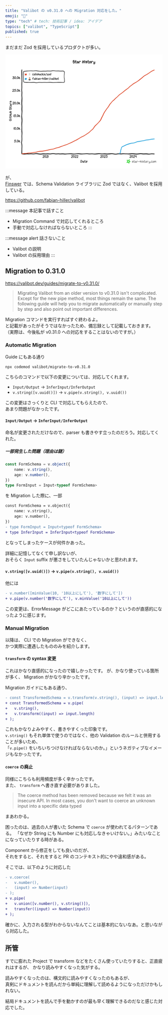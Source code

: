 ```yaml
---
title: "Valibot の v0.31.0 への Migration 対応をした。"
emoji: "🔁"
type: "tech" # tech: 技術記事 / idea: アイデア
topics: ["valibot", "TypeScript"]
published: true
---
```


まだまだ Zod を採用しているプロダクトが多い。

![](/images/valibot-migrate-to-031/GitHubStarHistory.png)

が、  
[Finswer](https://www.finswer.jp/Finswer-Inc-f9k-Inc-f0c30c239f11462f81477246bf3875d8) では、Schema Validation ライブラリに Zod ではなく、Valibot を採用している。

https://github.com/fabian-hiller/valibot

:::message
本記事で話すこと
- Migration Command で対応してくれるところ
- 手動で対応しなければならないところ
:::

:::message alert
話さないこと
- Valibot の説明
- Valibot の採用理由
:::


## Migration to 0.31.0

https://valibot.dev/guides/migrate-to-v0.31.0/


> Migrating Valibot from an older version to v0.31.0 isn't complicated. Except for the new pipe method, most things remain the same. The following guide will help you to migrate automatically or manually step by step and also point out important differences.

Migration コマンドを実行すればすぐ終わるよ。  
と記載があったがそうではなかったため、備忘録として記載しておきます。  
（実際は、今後私が v0.31.0 への対応をすることはないのですが。）


### Automatic Migration

Guide にもある通り

```shell
npx codemod valibot/migrate-to-v0.31.0
```

こちらのコマンドで以下の変更については、対応してくれます。

- `Input/Output` → `InferInput/InferOutput`
- `v.string([v.uuid()])` → `v.pipe(v.string(), v.uuid())`

この変更はさっくりと CLI で対応してもらえたので、  
あまり問題がなかったです。

#### `Input/Output` → `InferInput/InferOutput`

命名が変更されただけなので、parser も書きやす立ったのだろう。対応してくれた。  

##### 一部発生した問題（理由は謎）

```ts
const FormSchema = v.object({
    name: v.string(),
    age: v.number(),
})
type FormInput = Input<typeof FormSchema>
```

を Migration した際に、一部

```diff ts
const FormSchema = v.object({
    name: v.string(),
    age: v.number(),
})
- type FormInput = Input<typeof FormSchema>
+ type InferInput = InferInput<typeof FormSchema>
```

となってしまったケースが何件かあった。  

詳細に記憶してなくて申し訳ないが、  
おそらく `Input` suffix が悪さをしていたんじゃないかと思われます。

#### `v.string([v.uuid()])` → `v.pipe(v.string(), v.uuid())`

他には

```diff ts
- v.number([minValue(10, '10以上にして'), '数字にして'])
+ v.pipe(v.number('数字にして'), v.minValue('10以上にして'))
```
 
この変更は、ErrorMessage がどこにあたっているのか？というのが直感的になったように感じます。

### Manual Migration

以降は、 CLI での Migration ができなく、  
かつ実際に遭遇したもののみを紹介します。

#### `transform` の syntax 変更

これはかなり直感的になったので嬉しかったです。
が、かなり使っている箇所が多く、 Migration がかなり辛かったです。  

Migration ガイドにもある通り、

```diff ts
- const TransformedSchema = v.transform(v.string(), (input) => input.length);
+ const TransformedSchema = v.pipe(
+   v.string(),
+   v.transform((input) => input.length)
+ );
```

これもかなりよみやすく、書きやすくった印象です。  
`v.string()` もそれ単体で使うのではなく、他の Validation のルールと併用することが多いため、  
「`v.pipe()` をいちいちつけなければならないのか。」というネガティブなイメージもなかったです。

#### `coerce` の廃止

同様にこちらも利用頻度が多く辛かったです。  
また、 `transform` へ書き直す必要がありました。  

> The coerce method has been removed because we felt it was an insecure API. In most cases, you don't want to coerce an unknown input into a specific data typed

まあわかる。

困ったのは、過去の人が書いた Schema で `coerce` が使われてるパターンである。
「なぜか String にも Number にも対応しなきゃいけない。」みたいなことになっていたりする時がある。  

Component から修正をしても良いのだが、  
それをすると、それをすると PR のコンテキスト的にやや違和感がある。  

そこでは、以下のように対応した  

```diff ts
- v.coerce(
-   v.number(),
-   (input) => Number(input)
- );
+ v.pipe(
+   v.union([v.number(), v.string()]),
+   transfer((input) => Number(input))
+ );
```

確かに、入力される型がわからないなんてことは基本的にないなあ。と思いながら対応した。  

## 所管

すでに膨れた Project で transform などをたくさん使っていたりすると、正直疲れはするが、
かなり読みやすくなった気がする。  

読みやすくなったのは、構文的に読みやすくなったのもあるが、  
真剣にドキュメントを読んだから単純に理解して読めるようになっただけかもしれない。  

結局ドキュメントを読んで手を動かすのが最も早く理解できるのだなと感じた対応でした。
